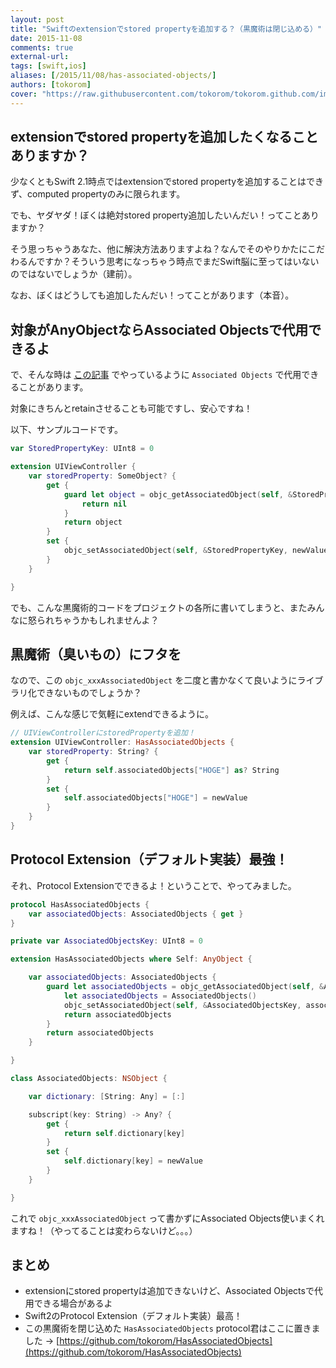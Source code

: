 ```yaml
---
layout: post
title: "Swiftのextensionでstored propertyを追加する？（黒魔術は閉じ込める）"
date: 2015-11-08
comments: true
external-url: 
tags: [swift,ios]
aliases: [/2015/11/08/has-associated-objects/]
authors: [tokorom]
cover: "https://raw.githubusercontent.com/tokorom/tokorom.github.com/images/images/blackbook.jpg"
---
```


## extensionでstored propertyを追加したくなることありますか？

少なくともSwift 2.1時点ではextensionでstored propertyを追加することはできず、computed propertyのみに限られます。

でも、ヤダヤダ！ぼくは絶対stored property追加したいんだい！ってことありますか？

そう思っちゃうあなた、他に解決方法ありますよね？なんでそのやりかたにこだわるんですか？そういう思考になっちゃう時点でまだSwift脳に至ってはいないのではないでしょうか（建前）。

なお、ぼくはどうしても追加したんだい！ってことがあります（本音）。

<!-- more -->

## 対象がAnyObjectならAssociated Objectsで代用できるよ

で、そんな時は [この記事](http://www.tokoro.me/2015/10/26/defer-to-deinit/) でやっているように `Associated Objects` で代用できることがあります。

対象にきちんとretainさせることも可能ですし、安心ですね！

以下、サンプルコードです。

```swift
var StoredPropertyKey: UInt8 = 0

extension UIViewController {
    var storedProperty: SomeObject? {
        get {
            guard let object = objc_getAssociatedObject(self, &StoredPropertyKey) as? SomeObject else {
                return nil
            }
            return object
        }
        set {
            objc_setAssociatedObject(self, &StoredPropertyKey, newValue, .OBJC_ASSOCIATION_RETAIN)
        }
    }

}
```

でも、こんな黒魔術的コードをプロジェクトの各所に書いてしまうと、またみんなに怒られちゃうかもしれませんよ？

## 黒魔術（臭いもの）にフタを

なので、この `objc_xxxAssociatedObject` を二度と書かなくて良いようにライブラリ化できないものでしょうか？

例えば、こんな感じで気軽にextendできるように。

```swift
// UIViewControllerにstoredPropertyを追加！
extension UIViewController: HasAssociatedObjects {
    var storedProperty: String? {
        get {
            return self.associatedObjects["HOGE"] as? String
        }
        set {
            self.associatedObjects["HOGE"] = newValue
        }
    }
}
```

## Protocol Extension（デフォルト実装）最強！

それ、Protocol Extensionでできるよ！ということで、やってみました。

```swift
protocol HasAssociatedObjects {
    var associatedObjects: AssociatedObjects { get }
}

private var AssociatedObjectsKey: UInt8 = 0

extension HasAssociatedObjects where Self: AnyObject {

    var associatedObjects: AssociatedObjects {
        guard let associatedObjects = objc_getAssociatedObject(self, &AssociatedObjectsKey) as? AssociatedObjects else {
            let associatedObjects = AssociatedObjects()
            objc_setAssociatedObject(self, &AssociatedObjectsKey, associatedObjects, .OBJC_ASSOCIATION_RETAIN)
            return associatedObjects
        }
        return associatedObjects
    }

}

class AssociatedObjects: NSObject {

    var dictionary: [String: Any] = [:]

    subscript(key: String) -> Any? {
        get {
            return self.dictionary[key]
        }
        set {
            self.dictionary[key] = newValue
        }
    }

}
```

これで `objc_xxxAssociatedObject` って書かずにAssociated Objects使いまくれますね！（やってることは変わらないけど。。。）

## まとめ

- extensionにstored propertyは追加できないけど、Associated Objectsで代用できる場合があるよ
- Swift2のProtocol Extension（デフォルト実装）最高！
- この黒魔術を閉じ込めた `HasAssociatedObjects` protocol君はここに置きました -> [https://github.com/tokorom/HasAssociatedObjects](https://github.com/tokorom/HasAssociatedObjects)
